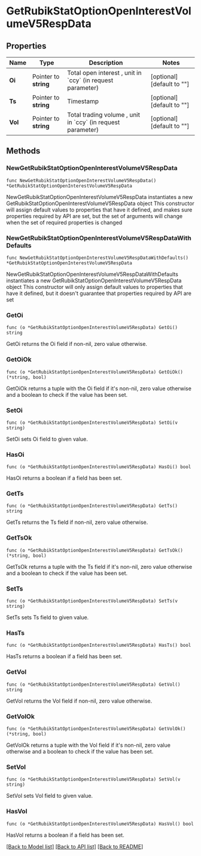 # GetRubikStatOptionOpenInterestVolumeV5RespData

## Properties

Name | Type | Description | Notes
------------ | ------------- | ------------- | -------------
**Oi** | Pointer to **string** | Total open interest , unit in &#x60;ccy&#x60; (in request parameter) | [optional] [default to ""]
**Ts** | Pointer to **string** | Timestamp | [optional] [default to ""]
**Vol** | Pointer to **string** | Total trading volume , unit in &#x60;ccy&#x60; (in request parameter) | [optional] [default to ""]

## Methods

### NewGetRubikStatOptionOpenInterestVolumeV5RespData

`func NewGetRubikStatOptionOpenInterestVolumeV5RespData() *GetRubikStatOptionOpenInterestVolumeV5RespData`

NewGetRubikStatOptionOpenInterestVolumeV5RespData instantiates a new GetRubikStatOptionOpenInterestVolumeV5RespData object
This constructor will assign default values to properties that have it defined,
and makes sure properties required by API are set, but the set of arguments
will change when the set of required properties is changed

### NewGetRubikStatOptionOpenInterestVolumeV5RespDataWithDefaults

`func NewGetRubikStatOptionOpenInterestVolumeV5RespDataWithDefaults() *GetRubikStatOptionOpenInterestVolumeV5RespData`

NewGetRubikStatOptionOpenInterestVolumeV5RespDataWithDefaults instantiates a new GetRubikStatOptionOpenInterestVolumeV5RespData object
This constructor will only assign default values to properties that have it defined,
but it doesn't guarantee that properties required by API are set

### GetOi

`func (o *GetRubikStatOptionOpenInterestVolumeV5RespData) GetOi() string`

GetOi returns the Oi field if non-nil, zero value otherwise.

### GetOiOk

`func (o *GetRubikStatOptionOpenInterestVolumeV5RespData) GetOiOk() (*string, bool)`

GetOiOk returns a tuple with the Oi field if it's non-nil, zero value otherwise
and a boolean to check if the value has been set.

### SetOi

`func (o *GetRubikStatOptionOpenInterestVolumeV5RespData) SetOi(v string)`

SetOi sets Oi field to given value.

### HasOi

`func (o *GetRubikStatOptionOpenInterestVolumeV5RespData) HasOi() bool`

HasOi returns a boolean if a field has been set.

### GetTs

`func (o *GetRubikStatOptionOpenInterestVolumeV5RespData) GetTs() string`

GetTs returns the Ts field if non-nil, zero value otherwise.

### GetTsOk

`func (o *GetRubikStatOptionOpenInterestVolumeV5RespData) GetTsOk() (*string, bool)`

GetTsOk returns a tuple with the Ts field if it's non-nil, zero value otherwise
and a boolean to check if the value has been set.

### SetTs

`func (o *GetRubikStatOptionOpenInterestVolumeV5RespData) SetTs(v string)`

SetTs sets Ts field to given value.

### HasTs

`func (o *GetRubikStatOptionOpenInterestVolumeV5RespData) HasTs() bool`

HasTs returns a boolean if a field has been set.

### GetVol

`func (o *GetRubikStatOptionOpenInterestVolumeV5RespData) GetVol() string`

GetVol returns the Vol field if non-nil, zero value otherwise.

### GetVolOk

`func (o *GetRubikStatOptionOpenInterestVolumeV5RespData) GetVolOk() (*string, bool)`

GetVolOk returns a tuple with the Vol field if it's non-nil, zero value otherwise
and a boolean to check if the value has been set.

### SetVol

`func (o *GetRubikStatOptionOpenInterestVolumeV5RespData) SetVol(v string)`

SetVol sets Vol field to given value.

### HasVol

`func (o *GetRubikStatOptionOpenInterestVolumeV5RespData) HasVol() bool`

HasVol returns a boolean if a field has been set.


[[Back to Model list]](../README.md#documentation-for-models) [[Back to API list]](../README.md#documentation-for-api-endpoints) [[Back to README]](../README.md)


